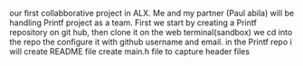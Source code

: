 our first collabborative project in ALX.
Me and my partner (Paul abila) will be handling Printf project as a team.
First we start by creating a Printf repository on git hub, then clone it on the web terminal(sandbox)
we cd into the repo the configure it with github username and email. 
in the Printf repo i will create README file 
create main.h file to capture header files
